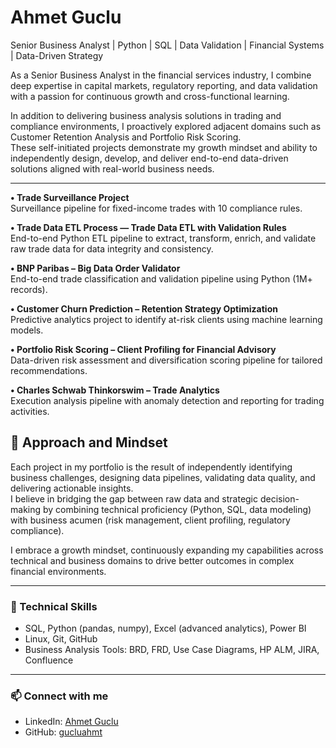 #  Ahmet Guclu

Senior Business Analyst | Python | SQL | Data Validation | Financial Systems | Data-Driven Strategy

As a Senior Business Analyst in the financial services industry, I combine deep expertise in capital markets, regulatory reporting, and data validation with a passion for continuous growth and cross-functional learning.

In addition to delivering business analysis solutions in trading and compliance environments, I proactively explored adjacent domains such as Customer Retention Analysis and Portfolio Risk Scoring.  
These self-initiated projects demonstrate my growth mindset and ability to independently design, develop, and deliver end-to-end data-driven solutions aligned with real-world business needs.

---


**• Trade Surveillance Project**  
Surveillance pipeline for fixed-income trades with 10 compliance rules.  

**• Trade Data ETL Process — Trade Data ETL with Validation Rules**  
End-to-end Python ETL pipeline to extract, transform, enrich, and validate raw trade data for data integrity and consistency.  

**• BNP Paribas – Big Data Order Validator**  
End-to-end trade classification and validation pipeline using Python (1M+ records).  

**• Customer Churn Prediction – Retention Strategy Optimization**  
Predictive analytics project to identify at-risk clients using machine learning models.  

**• Portfolio Risk Scoring – Client Profiling for Financial Advisory**  
Data-driven risk assessment and diversification scoring pipeline for tailored recommendations.  

**• Charles Schwab Thinkorswim – Trade Analytics**  
Execution analysis pipeline with anomaly detection and reporting for trading activities.  



## 🧠 Approach and Mindset

Each project in my portfolio is the result of independently identifying business challenges, designing data pipelines, validating data quality, and delivering actionable insights.  
I believe in bridging the gap between raw data and strategic decision-making by combining technical proficiency (Python, SQL, data modeling) with business acumen (risk management, client profiling, regulatory compliance).

I embrace a growth mindset, continuously expanding my capabilities across technical and business domains to drive better outcomes in complex financial environments.

---

### 🔧 Technical Skills
- SQL, Python (pandas, numpy), Excel (advanced analytics), Power BI
- Linux, Git, GitHub
- Business Analysis Tools: BRD, FRD, Use Case Diagrams, HP ALM, JIRA, Confluence

---

### 📫 Connect with me
- LinkedIn: [Ahmet Guclu](https://www.linkedin.com/in/ahmet-guclu-7907992a5/)
- GitHub: [gucluahmt](https://github.com/gucluahmt)



